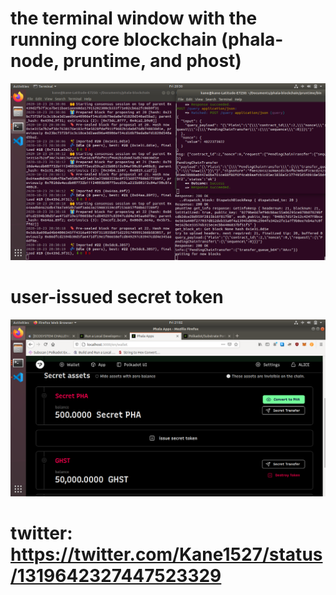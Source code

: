 # the terminal window with the running core blockchain (phala-node, pruntime, and phost)

![Alt text](core.png?raw=true 'core blockchain')

# user-issued secret token

![Alt text](secret-token.png?raw=true 'secret token')

# twitter: https://twitter.com/Kane1527/status/1319642327447523329
